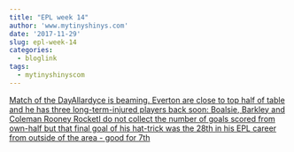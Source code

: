```yaml
---
title: "EPL week 14"
author: 'www.mytinyshinys.com'
date: '2017-11-29'
slug: epl-week-14
categories:
  - bloglink
tags:
  - mytinyshinyscom
---
```


[Match of the DayAllardyce is beaming. Everton are close to top half of table and he has three long-term-injured players back soon: Boalsie, Barkley and Coleman Rooney RocketI do not collect the number of goals scored from own-half but that final goal of his hat-trick was the 28th in his EPL career from outside of the area - good for 7th<i class="fas fa-external-link-alt"></i>](https://www.mytinyshinys.com/2017/11/29/epl-week-14/)

